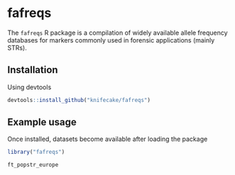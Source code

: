 
# fafreqs

The `fafreqs` R package is a compilation of widely available allele
frequency databases for markers commonly used in forensic applications
(mainly STRs).

## Installation

Using devtools

``` r
devtools::install_github("knifecake/fafreqs")
```

## Example usage

Once installed, datasets become available after loading the package

``` r
library("fafreqs")

ft_popstr_europe
```
